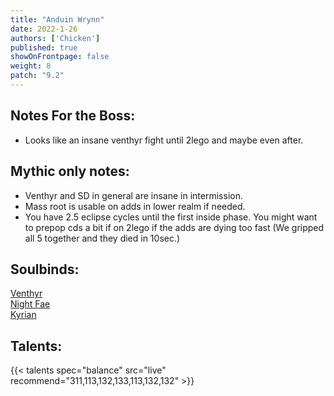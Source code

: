 ```yaml
---
title: "Anduin Wrynn"
date: 2022-1-26
authors: ['Chicken']
published: true
showOnFrontpage: false
weight: 8
patch: "9.2"
---
```



## Notes For the Boss:
- Looks like an insane venthyr fight until 2lego and maybe even after. 

## Mythic only notes:
- Venthyr and SD in general are insane in intermission.
- Mass root is usable on adds in lower realm if needed.
- You have 2.5 eclipse cycles until the first inside phase. You might want to prepop cds a bit if on 2lego if the adds are dying too fast (We gripped all 5 together and they died in 10sec.)

## Soulbinds:
[Venthyr](https://ptr.wowhead.com/soulbind-calc/venthyr/theotar-the-mad-duke/druid/AwCWb74CBTUgCBU1yggSBTWHCCUy4ggjBTJJCBV2AAg1Mj8I)
<br>[Night Fae](https://ptr.wowhead.com/soulbind-calc/night-fae/niya/druid/AwCW5b4CBTXKCCU1IAgTBTXGCBUy5AglMuIIIhUySQgldgAI)
<br>[Kyrian](https://ptr.wowhead.com/soulbind-calc/kyrian/forgelite-prime-mikanikos/druid/AwaW5ZYBBTXKCBMFNYIIFTLkCCUy4ggiFTJJCDV2AAg)

## Talents:

{{< talents spec="balance" src="live" recommend="311,113,132,133,113,132,132" >}}

